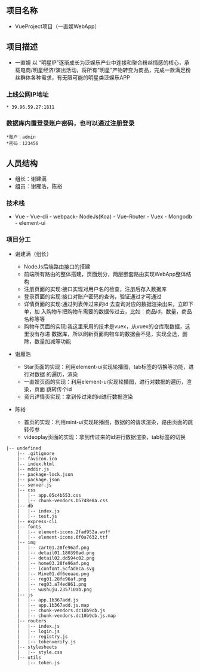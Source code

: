 ## 项目名称
* VueProject项目（一直娱WebApp）

## 项目描述
* 一直娱 以 “明星IP”逐渐成长为泛娱乐产业中连接和聚合粉丝情感的核心，承载电商/明星经济/演出活动，将所有“明星”产物转变为商品，完成一款满足粉丝群体各种需求，有无限可能的明星类泛娱乐APP

### 上线公网IP地址
    * 39.96.59.27:1811

###  数据库内置登录账户密码，也可以通过注册登录
    *账户：admin
    *密码：123456

## 人员结构
* 组长：谢建满
* 组员：谢雁浩，陈裕

### 技术栈
* Vue - Vue-cli - webpack- NodeJs(Koa) - Vue-Router - Vuex - Mongodb - element-ui 

### 项目分工
* 谢建满（组长）
    * NodeJs后端路由接口的搭建
    * 前端所有路由的整体搭建，页面划分，两层嵌套路由实现WebApp整体结构
    * 注册页面的实现:接口实现对用户名的检查，注册后存入数据库
    * 登录页面的实现:接口对账户密码的查询，验证通过才可通过
    * 详情页面的实现:通过列表传过来的id 去查询对应的数据渲染出来，立即下单，加      入购物车把购物车需要的数据传过去，比如：商品id，数量，商品名称等等
    * 购物车页面的实现:我这里采用的技术是vuex，从vuex的仓库取数据，这里没有存进    数据库，所以刷新页面购物车的数据会不见，实现全选，删除，数量加减等功能
        
    
* 谢雁浩
    * Star页面的实现：利用element-ui实现轮播图，tab标签的切换等功能，进行对数据      的遍历，渲染
    * 一直娱页面的实现：利用element-ui实现轮播图，进行对数据的遍历，渲染，页面      跳转传个id
    * 资讯详情页实现：拿到传过来的id进行数据渲染

* 陈裕
     * 首页的实现：利用mint-ui实现轮播图，数据的的请求渲染，路由页面的跳转传参
     * videoplay页面的实现：拿到传过来的id进行数据渲染，tab标签的切换




```
|-- undefined
    |-- .gitignore
    |-- favicon.ico
    |-- index.html
    |-- mddir.js
    |-- package-lock.json
    |-- package.json 
    |-- server.js
    |-- css
    |   |-- app.05c4b553.css
    |   |-- chunk-vendors.b5748e8a.css
    |-- db
    |   |-- index.js
    |   |-- test.js
    |-- express-cli
    |-- fonts
    |   |-- element-icons.2fad952a.woff
    |   |-- element-icons.6f0a7632.ttf
    |-- img
    |   |-- cart01.28fe96af.png
    |   |-- detail01.180390ad.png
    |   |-- detail02.dd594c02.png
    |   |-- home03.28fe96af.png
    |   |-- iconfont.5cfad8ca.svg
    |   |-- Mine01.df6eeaae.png
    |   |-- reg01.28fe96af.png
    |   |-- reg03.a74ed861.png
    |   |-- wushuju.235710ab.png
    |-- js
    |   |-- app.1b367add.js     
    |   |-- app.1b367add.js.map
    |   |-- chunk-vendors.dc10b9cb.js
    |   |-- chunk-vendors.dc10b9cb.js.map
    |-- routers   
    |   |-- index.js
    |   |-- login.js
    |   |-- registry.js
    |   |-- tokenverify.js
    |-- stylesheets
    |   |-- style.css
    |-- utils
        |-- token.js
